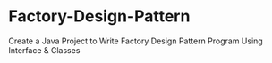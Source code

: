 # Factory-Design-Pattern
Create a Java Project to Write Factory Design Pattern Program Using Interface &amp; Classes 
